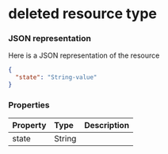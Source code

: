 # deleted resource type



### JSON representation

Here is a JSON representation of the resource

<!-- {
  "blockType": "resource",
  "optionalProperties": [

  ],
  "@odata.type": "microsoft.graph.deleted"
}-->

```json
{
  "state": "String-value"
}

```
### Properties
| Property	   | Type	|Description|
|:---------------|:--------|:----------|
|state|String||

<!-- uuid: f710674e-3210-4d95-83f0-d6a419b0a30a
2015-10-21 09:21:58 UTC -->
<!-- {
  "type": "#page.annotation",
  "description": "deleted resource",
  "keywords": "",
  "section": "documentation",
  "tocPath": ""
}-->
